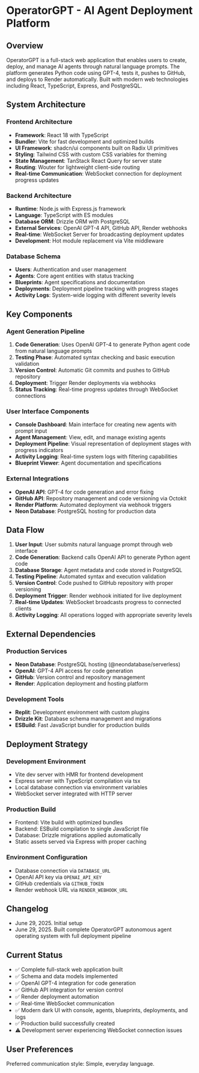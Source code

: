 # OperatorGPT - AI Agent Deployment Platform

## Overview

OperatorGPT is a full-stack web application that enables users to create, deploy, and manage AI agents through natural language prompts. The platform generates Python code using GPT-4, tests it, pushes to GitHub, and deploys to Render automatically. Built with modern web technologies including React, TypeScript, Express, and PostgreSQL.

## System Architecture

### Frontend Architecture
- **Framework**: React 18 with TypeScript
- **Bundler**: Vite for fast development and optimized builds
- **UI Framework**: shadcn/ui components built on Radix UI primitives
- **Styling**: Tailwind CSS with custom CSS variables for theming
- **State Management**: TanStack React Query for server state
- **Routing**: Wouter for lightweight client-side routing
- **Real-time Communication**: WebSocket connection for deployment progress updates

### Backend Architecture
- **Runtime**: Node.js with Express.js framework
- **Language**: TypeScript with ES modules
- **Database ORM**: Drizzle ORM with PostgreSQL
- **External Services**: OpenAI GPT-4 API, GitHub API, Render webhooks
- **Real-time**: WebSocket Server for broadcasting deployment updates
- **Development**: Hot module replacement via Vite middleware

### Database Schema
- **Users**: Authentication and user management
- **Agents**: Core agent entities with status tracking
- **Blueprints**: Agent specifications and documentation
- **Deployments**: Deployment pipeline tracking with progress stages
- **Activity Logs**: System-wide logging with different severity levels

## Key Components

### Agent Generation Pipeline
1. **Code Generation**: Uses OpenAI GPT-4 to generate Python agent code from natural language prompts
2. **Testing Phase**: Automated syntax checking and basic execution validation
3. **Version Control**: Automatic Git commits and pushes to GitHub repository
4. **Deployment**: Trigger Render deployments via webhooks
5. **Status Tracking**: Real-time progress updates through WebSocket connections

### User Interface Components
- **Console Dashboard**: Main interface for creating new agents with prompt input
- **Agent Management**: View, edit, and manage existing agents
- **Deployment Pipeline**: Visual representation of deployment stages with progress indicators
- **Activity Logging**: Real-time system logs with filtering capabilities
- **Blueprint Viewer**: Agent documentation and specifications

### External Integrations
- **OpenAI API**: GPT-4 for code generation and error fixing
- **GitHub API**: Repository management and code versioning via Octokit
- **Render Platform**: Automated deployment via webhook triggers
- **Neon Database**: PostgreSQL hosting for production data

## Data Flow

1. **User Input**: User submits natural language prompt through web interface
2. **Code Generation**: Backend calls OpenAI API to generate Python agent code
3. **Database Storage**: Agent metadata and code stored in PostgreSQL
4. **Testing Pipeline**: Automated syntax and execution validation
5. **Version Control**: Code pushed to GitHub repository with proper versioning
6. **Deployment Trigger**: Render webhook initiated for live deployment
7. **Real-time Updates**: WebSocket broadcasts progress to connected clients
8. **Activity Logging**: All operations logged with appropriate severity levels

## External Dependencies

### Production Services
- **Neon Database**: PostgreSQL hosting (@neondatabase/serverless)
- **OpenAI**: GPT-4 API access for code generation
- **GitHub**: Version control and repository management
- **Render**: Application deployment and hosting platform

### Development Tools
- **Replit**: Development environment with custom plugins
- **Drizzle Kit**: Database schema management and migrations
- **ESBuild**: Fast JavaScript bundler for production builds

## Deployment Strategy

### Development Environment
- Vite dev server with HMR for frontend development
- Express server with TypeScript compilation via tsx
- Local database connection via environment variables
- WebSocket server integrated with HTTP server

### Production Build
- Frontend: Vite build with optimized bundles
- Backend: ESBuild compilation to single JavaScript file
- Database: Drizzle migrations applied automatically
- Static assets served via Express with proper caching

### Environment Configuration
- Database connection via `DATABASE_URL`
- OpenAI API key via `OPENAI_API_KEY`
- GitHub credentials via `GITHUB_TOKEN`
- Render webhook URL via `RENDER_WEBHOOK_URL`

## Changelog
- June 29, 2025. Initial setup
- June 29, 2025. Built complete OperatorGPT autonomous agent operating system with full deployment pipeline

## Current Status
- ✅ Complete full-stack web application built
- ✅ Schema and data models implemented  
- ✅ OpenAI GPT-4 integration for code generation
- ✅ GitHub API integration for version control
- ✅ Render deployment automation
- ✅ Real-time WebSocket communication
- ✅ Modern dark UI with console, agents, blueprints, deployments, and logs
- ✅ Production build successfully created
- ⚠️ Development server experiencing WebSocket connection issues

## User Preferences

Preferred communication style: Simple, everyday language.